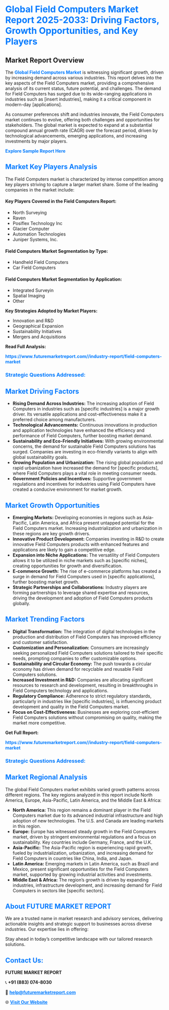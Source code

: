 <h1 style="color: #007BFF;">Global Field Computers Market Report 2025-2033: Driving Factors, Growth Opportunities, and Key Players</h1>

<section id="overview">
<h2>Market Report Overview</h2>
<p>The <a href="https://www.futuremarketreport.com//industry-report/field-computers-market" style="color: #007BFF; text-decoration: none;"><strong>Global Field Computers Market</strong></a> is witnessing significant growth, driven by increasing demand across various industries. This report delves into the key aspects of the Field Computers market, providing a comprehensive analysis of its current status, future potential, and challenges. The demand for Field Computers has surged due to its wide-ranging applications in industries such as [insert industries], making it a critical component in modern-day [applications].</p>
<p>As consumer preferences shift and industries innovate, the Field Computers market continues to evolve, offering both challenges and opportunities for stakeholders. The global market is expected to expand at a substantial compound annual growth rate (CAGR) over the forecast period, driven by technological advancements, emerging applications, and increasing investments by major players.</p>
</section>

<section id="overview">
<p><a href="https://www.futuremarketreport.com//request-sample/reportId=81251" style="color: #007BFF; text-decoration: none;"><strong>Explore Sample Report Here</strong></a></p>
</section>

<section id="key-players">
<h2 style="color: #007BFF;">Market Key Players Analysis</h2>
<p>The Field Computers market is characterized by intense competition among key players striving to capture a larger market share. Some of the leading companies in the market include:</p>
<h4>Key Players Covered in the Field Computers Report:</h4>
<ul><li>North Surveying</li><li>Raven</li><li>Posiflex Technology Inc</li><li>Glacier Computer</li><li>Automation Technologies</li><li>Juniper Systems, Inc.</li></ul>
<h4>Field Computers Market Segmentation by Type:</h4>
<ul><li>Handheld Field Computers</li><li>Car Field Computers</li></ul>

<h4>Field Computers Market Segmentation by Application:</h4>
<ul><li>Integrated Surveyin</li><li>Spatial Imaging</li><li>Other</li></ul>
<p><strong>Key Strategies Adopted by Market Players:</strong></p>
<ul>
<li>Innovation and R&D</li>
<li>Geographical Expansion</li>
<li>Sustainability Initiatives</li>
<li>Mergers and Acquisitions</li>
</ul>
</section>

<section>
<p><strong>Read Full Analysis: </strong></p><a href="https://www.futuremarketreport.com//industry-report/field-computers-market" style="color: #007BFF; text-decoration: none;"><strong>https://www.futuremarketreport.com//industry-report/field-computers-market</strong></a>
<h3 style="color: #007BFF;">Strategic Questions Addressed:</h3>
</section>

<section id="driving-factors">
<h2 style="color: #007BFF;">Market Driving Factors</h2>
<ul>
<li><strong>Rising Demand Across Industries:</strong> The increasing adoption of Field Computers in industries such as [specific industries] is a major growth driver. Its versatile applications and cost-effectiveness make it a preferred choice among manufacturers.</li>
<li><strong>Technological Advancements:</strong> Continuous innovations in production and application technologies have enhanced the efficiency and performance of Field Computers, further boosting market demand.</li>
<li><strong>Sustainability and Eco-Friendly Initiatives:</strong> With growing environmental concerns, the demand for sustainable Field Computers solutions has surged. Companies are investing in eco-friendly variants to align with global sustainability goals.</li>
<li><strong>Growing Population and Urbanization:</strong> The rising global population and rapid urbanization have increased the demand for [specific products], where Field Computers plays a vital role in meeting consumer needs.</li>
<li><strong>Government Policies and Incentives:</strong> Supportive government regulations and incentives for industries using Field Computers have created a conducive environment for market growth.</li>
</ul>
</section>

<section id="growth-opportunities">
<h2 style="color: #007BFF;">Market Growth Opportunities</h2>
<ul>
<li><strong>Emerging Markets:</strong> Developing economies in regions such as Asia-Pacific, Latin America, and Africa present untapped potential for the Field Computers market. Increasing industrialization and urbanization in these regions are key growth drivers.</li>
<li><strong>Innovative Product Development:</strong> Companies investing in R&D to create innovative Field Computers products with enhanced features and applications are likely to gain a competitive edge.</li>
<li><strong>Expansion into Niche Applications:</strong> The versatility of Field Computers allows it to be utilized in niche markets such as [specific niches], creating opportunities for growth and diversification.</li>
<li><strong>E-commerce Growth:</strong> The rise of e-commerce platforms has created a surge in demand for Field Computers used in [specific applications], further boosting market growth.</li>
<li><strong>Strategic Partnerships and Collaborations:</strong> Industry players are forming partnerships to leverage shared expertise and resources, driving the development and adoption of Field Computers products globally.</li>
</ul>
</section>

<section id="trending-factors">
<h2 style="color: #007BFF;">Market Trending Factors</h2>
<ul>
<li><strong>Digital Transformation:</strong> The integration of digital technologies in the production and distribution of Field Computers has improved efficiency and customer satisfaction.</li>
<li><strong>Customization and Personalization:</strong> Consumers are increasingly seeking personalized Field Computers solutions tailored to their specific needs, prompting companies to offer customizable options.</li>
<li><strong>Sustainability and Circular Economy:</strong> The push towards a circular economy has driven demand for recyclable and reusable Field Computers solutions.</li>
<li><strong>Increased Investment in R&D:</strong> Companies are allocating significant resources to research and development, resulting in breakthroughs in Field Computers technology and applications.</li>
<li><strong>Regulatory Compliance:</strong> Adherence to strict regulatory standards, particularly in industries like [specific industries], is influencing product development and quality in the Field Computers market.</li>
<li><strong>Focus on Cost-Effectiveness:</strong> Businesses are exploring cost-efficient Field Computers solutions without compromising on quality, making the market more competitive.</li>
</ul>
</section>

<section>
<p><strong>Get Full Report: </strong></p><a href="https://www.futuremarketreport.com//industry-report/field-computers-market" style="color: #007BFF; text-decoration: none;"><strong>https://www.futuremarketreport.com//industry-report/field-computers-market</strong></a>
<h3 style="color: #007BFF;">Strategic Questions Addressed:</h3>
</section>


<section id="regional-analysis">
<h2 style="color: #007BFF;">Market Regional Analysis</h2>
<p>The global Field Computers market exhibits varied growth patterns across different regions. The key regions analyzed in this report include North America, Europe, Asia-Pacific, Latin America, and the Middle East & Africa:</p>
<ul>
<li><strong>North America:</strong> This region remains a dominant player in the Field Computers market due to its advanced industrial infrastructure and high adoption of new technologies. The U.S. and Canada are leading markets in this region.</li>
<li><strong>Europe:</strong> Europe has witnessed steady growth in the Field Computers market, driven by stringent environmental regulations and a focus on sustainability. Key countries include Germany, France, and the U.K.</li>
<li><strong>Asia-Pacific:</strong> The Asia-Pacific region is experiencing rapid growth, fueled by industrialization, urbanization, and increasing demand for Field Computers in countries like China, India, and Japan.</li>
<li><strong>Latin America:</strong> Emerging markets in Latin America, such as Brazil and Mexico, present significant opportunities for the Field Computers market, supported by growing industrial activities and investments.</li>
<li><strong>Middle East & Africa:</strong> The region’s growth is driven by expanding industries, infrastructure development, and increasing demand for Field Computers in sectors like [specific sectors].</li>
</ul>
</section>

<footer>
<h2 style="color: #007BFF;">About FUTURE MARKET REPORT</h2>
<p>We are a trusted name in market research and advisory services, delivering actionable insights and strategic support to businesses across diverse industries. Our expertise lies in offering:</p>

<p>Stay ahead in today’s competitive landscape with our tailored research solutions.</p>

<h2 style="color: #007BFF;">Contact Us:</h2>
<p><strong>FUTURE MARKET REPORT</strong></p>
<p>📞 <strong>+91 (883) 074-8030</strong></p>
<p>📧 <strong><a href="mailto:help@futuremarketreport.com" style="color: #007BFF;">help@futuremarketreport.com</a></strong></p>
<p>🌐 <strong><a href="https://www.futuremarketreport.com/" style="color: #007BFF;">Visit Our Website</a></strong></p>
</footer>